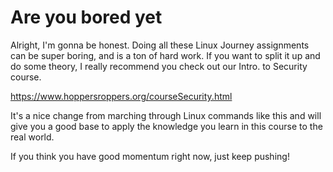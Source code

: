 # Are you bored yet
Alright, I'm gonna be honest. Doing all these Linux Journey assignments can be super boring, and is a ton of hard work. If you want to split it up and do some theory, I really recommend you check out our Intro. to Security course. 

<https://www.hoppersroppers.org/courseSecurity.html>


It's a nice change from marching through Linux commands like this and will give you a good base to apply the knowledge you learn in this course to the real world. 

If you think you have good momentum right now, just keep pushing! 